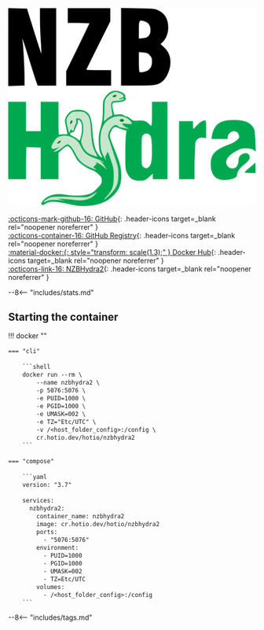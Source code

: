 <div class="image-logo"><img src="/img/image-logos/nzbhydra2.svg" alt="logo"></div>

[:octicons-mark-github-16: GitHub](https://github.com/hotio/nzbhydra2){: .header-icons target=_blank rel="noopener noreferrer" }  
[:octicons-container-16: GitHub Registry](https://github.com/orgs/hotio/packages/container/package/nzbhydra2){: .header-icons target=_blank rel="noopener noreferrer" }  
[:material-docker:{: style="transform: scale(1.3);" } Docker Hub](https://hub.docker.com/r/hotio/nzbhydra2){: .header-icons target=_blank rel="noopener noreferrer" }  
[:octicons-link-16: NZBHydra2](https://github.com/theotherp/nzbhydra2){: .header-icons target=_blank rel="noopener noreferrer" }  

--8<-- "includes/stats.md"

## Starting the container

!!! docker ""

    === "cli"

        ```shell
        docker run --rm \
            --name nzbhydra2 \
            -p 5076:5076 \
            -e PUID=1000 \
            -e PGID=1000 \
            -e UMASK=002 \
            -e TZ="Etc/UTC" \
            -v /<host_folder_config>:/config \
            cr.hotio.dev/hotio/nzbhydra2
        ```

    === "compose"

        ```yaml
        version: "3.7"

        services:
          nzbhydra2:
            container_name: nzbhydra2
            image: cr.hotio.dev/hotio/nzbhydra2
            ports:
              - "5076:5076"
            environment:
              - PUID=1000
              - PGID=1000
              - UMASK=002
              - TZ=Etc/UTC
            volumes:
              - /<host_folder_config>:/config
        ```

--8<-- "includes/tags.md"
